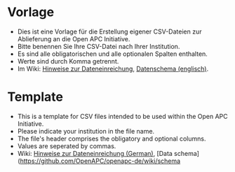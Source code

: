 # Vorlage #

* Dies ist eine Vorlage für die Erstellung eigener CSV-Dateien zur Ablieferung an die Open APC Initiative.
* Bitte benennen Sie Ihre CSV-Datei nach Ihrer Institution.
* Es sind alle obligatorischen und alle optionalen Spalten enthalten.
* Werte sind durch Komma getrennt.
* Im Wiki: [Hinweise zur Dateneinreichung](https://github.com/OpenAPC/openapc-de/wiki/Handreichung-Dateneingabe), [Datenschema (englisch)](https://github.com/OpenAPC/openapc-de/wiki/schema).

# Template #

* This is a template for CSV files intended to be used within the Open APC Initiative.
* Please indicate your institution in the file name.
* The file's header comprises the obligatory and optional columns.
* Values are seperated by commas.
* Wiki: [Hinweise zur Dateneinreichung (German)](https://github.com/OpenAPC/openapc-de/wiki/Handreichung-Dateneingabe), [Data schema](https://github.com/OpenAPC/openapc-de/wiki/schema
